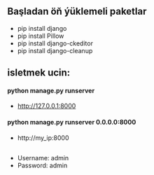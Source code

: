 ## Başladan öň ýüklemeli paketlar
* pip install django
* pip install Pillow
* pip install django-ckeditor
* pip install django-cleanup
## isletmek ucin:
#### python manage.py runserver
* http://127.0.0.1:8000
#### python manage.py runserver 0.0.0.0:8000
* http://my_ip:8000
## 
* Username: admin
* Password: admin
